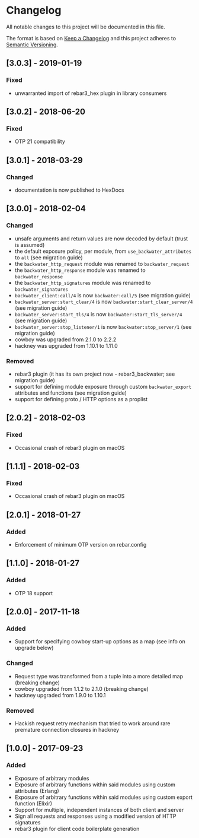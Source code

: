 # Changelog
All notable changes to this project will be documented in this file.

The format is based on [Keep a Changelog](http://keepachangelog.com/en/1.0.0/)
and this project adheres to [Semantic Versioning](http://semver.org/spec/v2.0.0.html).

## [3.0.3] - 2019-01-19
### Fixed
- unwarranted import of rebar3_hex plugin in library consumers

## [3.0.2] - 2018-06-20
### Fixed
- OTP 21 compatibility

## [3.0.1] - 2018-03-29
### Changed
- documentation is now published to HexDocs

## [3.0.0] - 2018-02-04
### Changed
- unsafe arguments and return values are now decoded by default (trust is assumed)
- the default exposure policy, per module, from `use_backwater_attributes` to `all` (see migration guide)
- the `backwater_http_request` module was renamed to `backwater_request`
- the `backwater_http_response` module was renamed to `backwater_response`
- the `backwater_http_signatures` module was renamed to `backwater_signatures`
- `backwater_client:call/4` is now `backwater:call/5` (see migration guide)
- `backwater_server:start_clear/4` is now `backwater:start_clear_server/4` (see migration guide)
- `backwater_server:start_tls/4` is now `backwater:start_tls_server/4` (see migration guide)
- `backwater_server:stop_listener/1` is now `backwater:stop_server/1` (see migration guide)
- cowboy was upgraded from 2.1.0 to 2.2.2
- hackney was upgraded from 1.10.1 to 1.11.0
### Removed
- rebar3 plugin (it has its own project now - rebar3_backwater; see migration guide)
- support for defining module exposure through custom `backwater_export` attributes and functions (see migration guide)
- support for defining proto / HTTP options as a proplist

## [2.0.2] - 2018-02-03
### Fixed
- Occasional crash of rebar3 plugin on macOS

## [1.1.1] - 2018-02-03
### Fixed
- Occasional crash of rebar3 plugin on macOS

## [2.0.1] - 2018-01-27
### Added
- Enforcement of minimum OTP version on rebar.config

## [1.1.0] - 2018-01-27
### Added
- OTP 18 support

## [2.0.0] - 2017-11-18
### Added
- Support for specifying cowboy start-up options as a map (see info on upgrade below)
### Changed
- Request type was transformed from a tuple into a more detailed map (breaking change)
- cowboy upgraded from 1.1.2 to 2.1.0 (breaking change)
- hackney upgraded from 1.9.0 to 1.10.1
### Removed
- Hackish request retry mechanism that tried to work around rare premature connection closures in hackney

## [1.0.0] - 2017-09-23
### Added
- Exposure of arbitrary modules
- Exposure of arbitrary functions within said modules using custom attributes (Erlang)
- Exposure of arbitrary functions within said modules using custom export function (Elixir)
- Support for multiple, independent instances of both client and server
- Sign all requests and responses using a modified version of HTTP signatures
- rebar3 plugin for client code boilerplate generation
